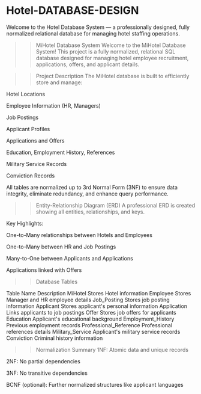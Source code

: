 # Hotel-DATABASE-DESIGN
Welcome to the Hotel Database System — a professionally designed, fully normalized relational database for managing hotel staffing operations.


>> MiHotel Database System
Welcome to the MiHotel Database System!
This project is a fully normalized, relational SQL database designed for managing hotel employee recruitment, applications, offers, and applicant details.

>> Project Description
The MiHotel database is built to efficiently store and manage:

Hotel Locations

Employee Information (HR, Managers)

Job Postings

Applicant Profiles

Applications and Offers

Education, Employment History, References

Military Service Records

Conviction Records

All tables are normalized up to 3rd Normal Form (3NF) to ensure data integrity, eliminate redundancy, and enhance query performance.

>> Entity-Relationship Diagram (ERD)
A professional ERD is created showing all entities, relationships, and keys.

Key Highlights:

One-to-Many relationships between Hotels and Employees

One-to-Many between HR and Job Postings

Many-to-One between Applicants and Applications

Applications linked with Offers


>>Database Tables

Table Name	Description
MiHotel	Stores Hotel information
Employee	Stores Manager and HR employee details
Job_Posting	Stores job posting information
Applicant	Stores applicant's personal information
Application	Links applicants to job postings
Offer	Stores job offers for applicants
Education	Applicant's educational background
Employment_History	Previous employment records
Professional_Reference	Professional references details
Military_Service	Applicant's military service records
Conviction	Criminal history information

>> Normalization Summary
1NF: Atomic data and unique records

2NF: No partial dependencies

3NF: No transitive dependencies

BCNF (optional): Further normalized structures like applicant languages

